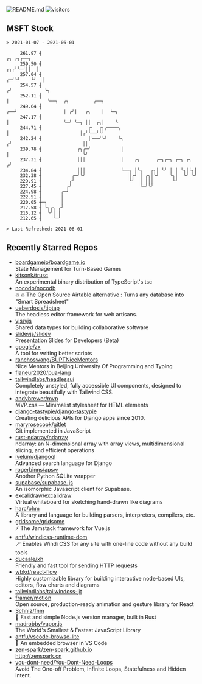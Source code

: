 ![README.md](https://github.com/Gerhut/Gerhut/workflows/README.md/badge.svg)
![visitors](https://visitors.vercel.app/Gerhut/Gerhut?token=8cf69d1f6813d272ef062726b6070c9be4ff72038cfe5a7ded7384a8da65d866)

## MSFT Stock

```
> 2021-01-07 - 2021-06-01

     261.97 ┤                                                                   ╭╮ ╭╮╭──╮                        
     259.50 ┤                                                                ╭╮╭╯╰─╯││  │                        
     257.04 ┤                                                              ╭─╯╰╯    ╰╯  │                        
     254.57 ┤                                                             ╭╯            ╰╮                       
     252.11 ┤                                                             │              ╰──╮  ╭╮         ╭──╮   
     249.64 ┤                                                          ╭──╯                 │ ╭╯│   ╭╮    │  ╰─╮ 
     247.17 ┤                                                          │                    ╰─╯ ╰─╮ ││  ╭╮│    ╰ 
     244.71 ┤                 ╭╮  ╭╮╭────╮                             │                          │╭╯╰──╯╰╯      
     242.24 ┤                 │╰──╯╰╯    ╰╮                           ╭╯                          ││             
     239.78 ┤             ╭╮╭─╯           │                           │                           ╰╯             
     237.31 ┤             │││             │    ╭╮      ╭─╮╭─╮ ╭─╮ ╭╮ ╭╯                                          
     234.84 ┤             │││             ╰──╮ │╰╮   ╭╮│ ╰╯ │ │ ╰╮│╰╮│                                           
     232.38 ┤           ╭─╯╰╯                │╭╯ │ ╭╮│╰╯    ╰╮│  ╰╯ ╰╯                                           
     229.91 ┤          ╭╯                    ╰╯  │ │││       ╰╯                                                  
     227.45 ┤         ╭╯                         ╰─╯╰╯                                                           
     224.98 ┤       ╭─╯                                                                                          
     222.51 ┤       │                                                                                            
     220.05 ┼─╮     │                                                                                            
     217.58 ┤ ╰╮╭╮ ╭╯                                                                                            
     215.12 ┤  ╰╯│ │                                                                                             
     212.65 ┤    ╰─╯                                                                                             

> Last Refreshed: 2021-06-01
```

## Recently Starred Repos

- [boardgameio/boardgame.io](https://github.com/boardgameio/boardgame.io)  
  State Management for Turn-Based Games
- [kitsonk/trusc](https://github.com/kitsonk/trusc)  
  An experimental binary distribution of TypeScript's tsc
- [nocodb/nocodb](https://github.com/nocodb/nocodb)  
  🔥 🔥  The Open Source Airtable alternative : Turns any database into "Smart Spreadsheet"
- [ueberdosis/tiptap](https://github.com/ueberdosis/tiptap)  
  The headless editor framework for web artisans.
- [yjs/yjs](https://github.com/yjs/yjs)  
  Shared data types for building collaborative software
- [slidevjs/slidev](https://github.com/slidevjs/slidev)  
  Presentation Slides for Developers (Beta)
- [google/zx](https://github.com/google/zx)  
  A tool for writing better scripts
- [ranchoswang/BUPTNiceMentors](https://github.com/ranchoswang/BUPTNiceMentors)  
  Nice Mentors in Beijing University Of Programming and Typing 
- [flaneur2020/pua-lang](https://github.com/flaneur2020/pua-lang)  
- [tailwindlabs/headlessui](https://github.com/tailwindlabs/headlessui)  
  Completely unstyled, fully accessible UI components, designed to integrate beautifully with Tailwind CSS.
- [andybrewer/mvp](https://github.com/andybrewer/mvp)  
  MVP.css — Minimalist stylesheet for HTML elements
- [django-tastypie/django-tastypie](https://github.com/django-tastypie/django-tastypie)  
  Creating delicious APIs for Django apps since 2010.
- [maryrosecook/gitlet](https://github.com/maryrosecook/gitlet)  
  Git implemented in JavaScript
- [rust-ndarray/ndarray](https://github.com/rust-ndarray/ndarray)  
  ndarray: an N-dimensional array with array views, multidimensional slicing, and efficient operations
- [ivelum/djangoql](https://github.com/ivelum/djangoql)  
  Advanced search language for Django
- [rogerbinns/apsw](https://github.com/rogerbinns/apsw)  
  Another Python SQLite wrapper
- [supabase/supabase-js](https://github.com/supabase/supabase-js)  
  An isomorphic Javascript client for Supabase.
- [excalidraw/excalidraw](https://github.com/excalidraw/excalidraw)  
  Virtual whiteboard for sketching hand-drawn like diagrams
- [harc/ohm](https://github.com/harc/ohm)  
  A library and language for building parsers, interpreters, compilers, etc.
- [gridsome/gridsome](https://github.com/gridsome/gridsome)  
  ⚡️ The Jamstack framework for Vue.js
- [antfu/windicss-runtime-dom](https://github.com/antfu/windicss-runtime-dom)  
  🪄 Enables Windi CSS for any site with one-line code without any build tools 
- [ducaale/xh](https://github.com/ducaale/xh)  
  Friendly and fast tool for sending HTTP requests
- [wbkd/react-flow](https://github.com/wbkd/react-flow)  
  Highly customizable library for building interactive node-based UIs, editors, flow charts and diagrams 
- [tailwindlabs/tailwindcss-jit](https://github.com/tailwindlabs/tailwindcss-jit)  
- [framer/motion](https://github.com/framer/motion)  
  Open source, production-ready animation and gesture library for React
- [Schniz/fnm](https://github.com/Schniz/fnm)  
  🚀 Fast and simple Node.js version manager, built in Rust
- [madrobby/vapor.js](https://github.com/madrobby/vapor.js)  
  The World's Smallest & Fastest JavaScript Library
- [antfu/vscode-browse-lite](https://github.com/antfu/vscode-browse-lite)  
  🚀 An embedded browser in VS Code
- [zen-spark/zen-spark.github.io](https://github.com/zen-spark/zen-spark.github.io)  
  http://zenspark.cn
- [you-dont-need/You-Dont-Need-Loops](https://github.com/you-dont-need/You-Dont-Need-Loops)  
  Avoid The One-off Problem, Infinite Loops, Statefulness and Hidden intent.
